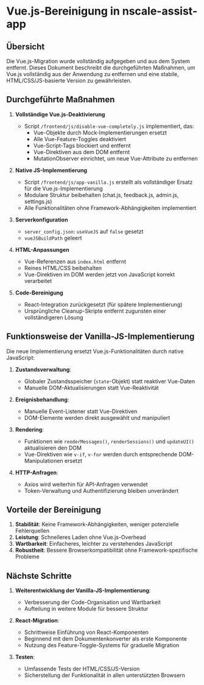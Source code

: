 # Vue.js-Bereinigung in nscale-assist-app

## Übersicht

Die Vue.js-Migration wurde vollständig aufgegeben und aus dem System entfernt. Dieses Dokument beschreibt die durchgeführten Maßnahmen, um Vue.js vollständig aus der Anwendung zu entfernen und eine stabile, HTML/CSS/JS-basierte Version zu gewährleisten.

## Durchgeführte Maßnahmen

1. **Vollständige Vue.js-Deaktivierung**
   - Script `/frontend/js/disable-vue-completely.js` implementiert, das:
     - Vue-Objekte durch Mock-Implementierungen ersetzt
     - Alle Vue-Feature-Toggles deaktiviert
     - Vue-Script-Tags blockiert und entfernt
     - Vue-Direktiven aus dem DOM entfernt
     - MutationObserver einrichtet, um neue Vue-Attribute zu entfernen

2. **Native JS-Implementierung**
   - Script `/frontend/js/app-vanilla.js` erstellt als vollständiger Ersatz für die Vue.js-Implementierung
   - Modulare Struktur beibehalten (chat.js, feedback.js, admin.js, settings.js)
   - Alle Funktionalitäten ohne Framework-Abhängigkeiten implementiert

3. **Serverkonfiguration**
   - `server_config.json`: `useVueJS` auf `false` gesetzt
   - `vueJSBuildPath` geleert

4. **HTML-Anpassungen**
   - Vue-Referenzen aus `index.html` entfernt
   - Reines HTML/CSS beibehalten
   - Vue-Direktiven im DOM werden jetzt von JavaScript korrekt verarbeitet

5. **Code-Bereinigung**
   - React-Integration zurückgesetzt (für spätere Implementierung)
   - Ursprüngliche Cleanup-Skripte entfernt zugunsten einer vollständigeren Lösung

## Funktionsweise der Vanilla-JS-Implementierung

Die neue Implementierung ersetzt Vue.js-Funktionalitäten durch native JavaScript:

1. **Zustandsverwaltung**:
   - Globaler Zustandsspeicher (`state`-Objekt) statt reaktiver Vue-Daten
   - Manuelle DOM-Aktualisierungen statt Vue-Reaktivität

2. **Ereignisbehandlung**:
   - Manuelle Event-Listener statt Vue-Direktiven
   - DOM-Elemente werden direkt ausgewählt und manipuliert

3. **Rendering**:
   - Funktionen wie `renderMessages()`, `renderSessions()` und `updateUI()` aktualisieren den DOM
   - Vue-Direktiven wie `v-if`, `v-for` werden durch entsprechende DOM-Manipulationen ersetzt

4. **HTTP-Anfragen**:
   - Axios wird weiterhin für API-Anfragen verwendet
   - Token-Verwaltung und Authentifizierung bleiben unverändert

## Vorteile der Bereinigung

1. **Stabilität**: Keine Framework-Abhängigkeiten, weniger potenzielle Fehlerquellen
2. **Leistung**: Schnelleres Laden ohne Vue.js-Overhead
3. **Wartbarkeit**: Einfacheres, leichter zu verstehendes JavaScript
4. **Robustheit**: Bessere Browserkompatibilität ohne Framework-spezifische Probleme

## Nächste Schritte

1. **Weiterentwicklung der Vanilla-JS-Implementierung**:
   - Verbesserung der Code-Organisation und Wartbarkeit
   - Aufteilung in weitere Module für bessere Struktur

2. **React-Migration**:
   - Schrittweise Einführung von React-Komponenten
   - Beginnend mit dem Dokumentenkonverter als erste Komponente
   - Nutzung des Feature-Toggle-Systems für graduelle Migration

3. **Testen**:
   - Umfassende Tests der HTML/CSS/JS-Version
   - Sicherstellung der Funktionalität in allen unterstützten Browsern
